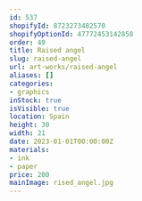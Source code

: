 ```yaml
---
id: 537
shopifyId: 8723273482570
shopifyOptionId: 47772453142858
order: 49
title: Raised angel
slug: raised-angel
url: art-works/raised-angel
aliases: []
categories:
- graphics
inStock: true
isVisible: true
location: Spain
height: 30
width: 21
date: 2023-01-01T00:00:00Z
materials:
- ink
- paper
price: 200
mainImage: rised_angel.jpg
---
```

